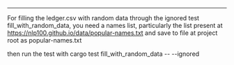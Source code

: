 -----------------------
For filling the ledger.csv with random data through the ignored test
fill_with_random_data, you need a names list, particularly the list
present at https://nlp100.github.io/data/popular-names.txt and save
to file at project root as popular-names.txt

then run the test with
cargo test fill_with_random_data -- --ignored

